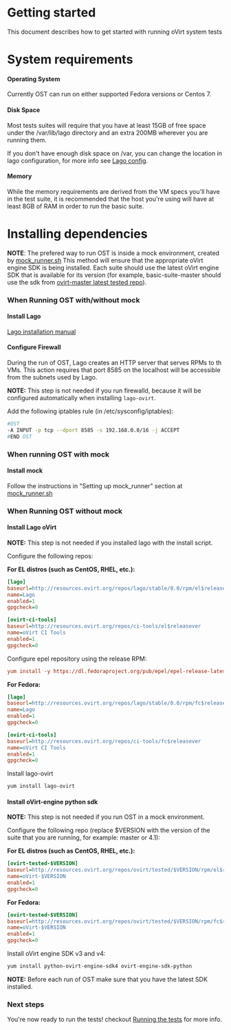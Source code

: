 Getting started
===============
This document describes how to get started with running oVirt system tests

System requirements
====================

#### Operating System
Currently OST can run on either supported Fedora versions or Centos 7.

#### Disk Space
Most tests suites will require that you have at least 15GB of free space under
the /var/lib/lago directory and an extra 200MB wherever you are running them.

If you don't have enough disk space on /var, you can change the location
in lago configuration, for more info see [Lago config].

#### Memory
While the memory requirements are derived from the VM specs you'll have in
the test suite, it is recommended that the host you're using will have at
least 8GB of RAM in order to run the basic suite.

Installing dependencies
======================

**NOTE**: The prefered way to run OST is inside a mock environment, created by
[mock_runner.sh] This method will ensure that the appropriate oVirt engine SDK
is being installed. Each suite should use the latest oVirt engine SDK that is
available for its version (for example, basic-suite-master should use the sdk
from [ovirt-master latest tested repo]).

### When Running OST with/without mock

#### Install Lago

[Lago installation manual]

#### Configure Firewall

During the run of OST, Lago creates an HTTP server that serves RPMs to
th VMs. This action requires that port 8585 on the localhost will be accessible
from the subnets used by Lago.

**NOTE:** This step is not needed if you run firewalld, because it will
be configured automatically when installing `lago-ovirt`.

Add the following iptables rule (in /etc/sysconfig/iptables):

```bash
#OST
-A INPUT -p tcp --dport 8585 -s 192.168.0.0/16 -j ACCEPT
#END OST
```

### When running OST with mock

#### Install mock

Follow the instructions in "Setting up mock_runner" section at [mock_runner.sh]

### When Running OST without mock

#### Install Lago oVirt

**NOTE:** This step is not needed if you installed lago with the install
script.

Configure the following repos:

**For EL distros (such as CentOS, RHEL, etc.):**

```ini
[lago]
baseurl=http://resources.ovirt.org/repos/lago/stable/0.0/rpm/el$releasever
name=Lago
enabled=1
gpgcheck=0

[ovirt-ci-tools]
baseurl=http://resources.ovirt.org/repos/ci-tools/el$releasever
name=oVirt CI Tools
enabled=1
gpgcheck=0
```

Configure epel repository using the release RPM:

```ini
yum install -y https://dl.fedoraproject.org/pub/epel/epel-release-latest-7.noarch.rpm
```

**For Fedora:**

```ini
[lago]
baseurl=http://resources.ovirt.org/repos/lago/stable/0.0/rpm/fc$releasever
name=Lago
enabled=1
gpgcheck=0

[ovirt-ci-tools]
baseurl=http://resources.ovirt.org/repos/ci-tools/fc$releasever
name=oVirt CI Tools
enabled=1
gpgcheck=0
```

Install lago-ovirt

```bash
yum install lago-ovirt
```

#### Install oVirt-engine python sdk

**NOTE:** This step is not needed if you run OST in a mock environment.

Configure the following repo (replace $VERSION with the version of the
suite that you are running, for example: master or 4.1):

**For EL distros (such as CentOS, RHEL, etc.):**

```ini
[ovirt-tested-$VERSION]
baseurl=http://resources.ovirt.org/repos/ovirt/tested/$VERSION/rpm/el$releasever
name=oVirt-$VERSION
enabled=1
gpgcheck=0
```

**For Fedora:**

```ini
[ovirt-tested-$VERSION]
baseurl=http://resources.ovirt.org/repos/ovirt/tested/$VERSION/rpm/fc$releasever
name=oVirt-$VERSION
enabled=1
gpgcheck=0
```

Install oVirt engine SDK v3 and v4:

```bash
yum install python-ovirt-engine-sdk4 ovirt-engine-sdk-python
```

**NOTE:** Before each run of OST make sure that you have the latest SDK installed.

### Next steps

You're now ready to run the tests! checkout [Running the tests](running_tests.markdown) for more info.

[Lago config]: http://lago.readthedocs.io/en/latest/Configuration.html

[Lago installation manual]: http://lago.readthedocs.io/en/latest/Installation.html#rpm-based-fedora-24-centos-7-3

[mock_runner.sh]: http://ovirt-infra-docs.readthedocs.io/en/latest/CI/Using_mock_runner/index.html

[ovirt-master latest tested repo]: http://resources.ovirt.org/repos/ovirt/tested/master/rpm/
